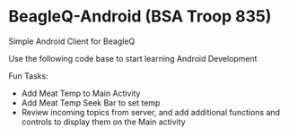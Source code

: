 # BeagleQ-Android (BSA Troop 835)
Simple Android Client for BeagleQ

Use the following code base to start learning Android Development

Fun Tasks:
- Add Meat Temp to Main Activity
- Add Meat Temp Seek Bar to set temp
- Review incoming topics from server, and add additional functions and controls to display them on the Main activity
